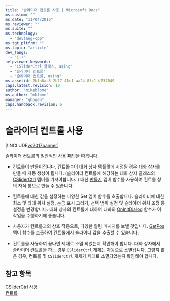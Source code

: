 ```yaml
---
title: "슬라이더 컨트롤 사용 | Microsoft Docs"
ms.custom: ""
ms.date: "11/04/2016"
ms.reviewer: ""
ms.suite: ""
ms.technology: 
  - "devlang-cpp"
ms.tgt_pltfrm: ""
ms.topic: "article"
dev_langs: 
  - "C++"
helpviewer_keywords: 
  - "CSliderCtrl 클래스, using"
  - "슬라이더 컨트롤"
  - "슬라이더 컨트롤, using"
ms.assetid: 2b1a8ac8-2b17-41e1-aa24-83c1fd737049
caps.latest.revision: 10
author: "mikeblome"
ms.author: "mblome"
manager: "ghogen"
caps.handback.revision: 6
---
```

# 슬라이더 컨트롤 사용
[!INCLUDE[vs2017banner](../assembler/inline/includes/vs2017banner.md)]

슬라이더 컨트롤의 일반적인 사용 패턴을 따릅니다.  
  
-   컨트롤이 만들어집니다.  컨트롤ㅇ이 대화 상자 템플릿에 지정될 경우 대화 상자를 만들 때 자동 생성이 됩니다. \(슬라이더 컨트롤에 해당하는 대화 상자 클래스의[CSliderCtrl](../mfc/reference/csliderctrl-class.md) 멤버를 가져야합니다. \) 대신  [만들기](../Topic/CSliderCtrl::Create.md) 멤버 함수를 사용하여 컨트롤 창의 자식 창으로 만들 수 있습니다.  
  
-   컨트롤에 대한 값을 설정하는 다양한 Set 멤버 함수를 호출합니다.  슬라이더에 대한 최소 및 최대 위치 설정, 눈금 표시 그리기, 선택 범위 설정 및 슬라이더 위치 조정 등 설정을 변경합니다.  대화 상자의 컨트롤에 대하여 대화의 [OnInitDialog](../Topic/CDialog::OnInitDialog.md) 함수가 이 작업을 수행하기에 좋습니다.  
  
-   사용자가 컨트롤과의 상호 작용으로, 다양한 알림 메시지를 보낼 것입니다.   [GetPos](../Topic/CSliderCtrl::GetPos.md) 멤버 함수를 호출하여 컨트롤에서 슬라이더 값을 추출할 수 있습니다.  
  
-   컨트롤을 사용하여 끝나면 제대로 소멸 되었는지 확인해야 합니다.  대화 상자에서 슬라이더 컨트롤을 하는 경우   `CSliderCtrl`  개체는 자동으로 소멸됩니다.  그렇지 않은 경우, 컨트롤 및  `CSliderCtrl`  개체가 제대로 소멸되었는지 확인해야 합니다.  
  
## 참고 항목  
 [CSliderCtrl 사용](../mfc/using-csliderctrl.md)   
 [컨트롤](../mfc/controls-mfc.md)